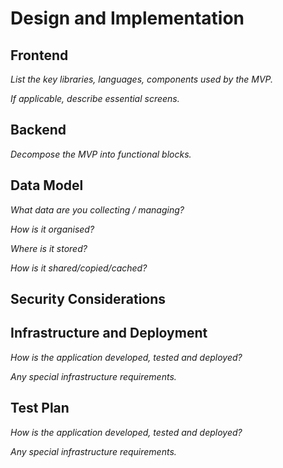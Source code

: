 # Design and Implementation

## Frontend

*List the key libraries, languages, components used by the MVP.*

*If applicable, describe essential screens.*

## Backend

*Decompose the MVP into functional blocks.*

## Data Model

*What data are you collecting / managing?*

*How is it organised?*

*Where is it stored?*

*How is it shared/copied/cached?*

## Security Considerations

## Infrastructure and Deployment

*How is the application developed, tested and deployed?*

*Any special infrastructure requirements.*

## Test Plan

*How is the application developed, tested and deployed?*

*Any special infrastructure requirements.*

